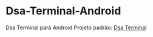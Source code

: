 # Dsa-Terminal-Android
Dsa Terminal para Android
Projeto padrão: [Dsa Terminal](https://github.com/Dsa-Terminal/Dsa-Terminal)
